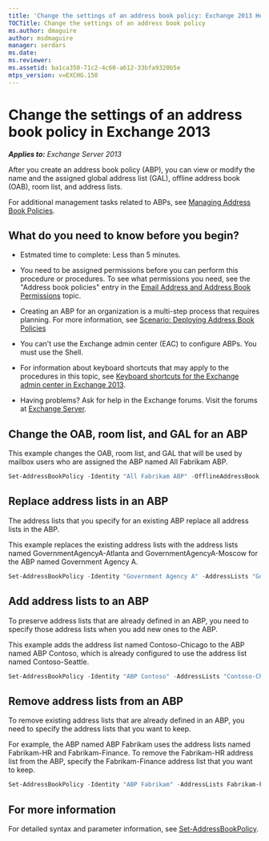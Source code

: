 ```yaml
---
title: 'Change the settings of an address book policy: Exchange 2013 Help'
TOCTitle: Change the settings of an address book policy
ms.author: dmaguire
author: msdmaguire
manager: serdars
ms.date:
ms.reviewer:
ms.assetid: ba1ca350-71c2-4c60-a612-33bfa9320b5e
mtps_version: v=EXCHG.150
---
```


# Change the settings of an address book policy in Exchange 2013

_**Applies to:** Exchange Server 2013_

After you create an address book policy (ABP), you can view or modify the name and the assigned global address list (GAL), offline address book (OAB), room list, and address lists.

For additional management tasks related to ABPs, see [Managing Address Book Policies](https://technet.microsoft.com/library/1204db89-ee4b-459a-8c14-e8d60dd6c4a4.aspx).

## What do you need to know before you begin?

- Estmated time to complete: Less than 5 minutes.

- You need to be assigned permissions before you can perform this procedure or procedures. To see what permissions you need, see the "Address book policies" entry in the [Email Address and Address Book Permissions](https://technet.microsoft.com/library/1c1de09d-16ef-4424-9bfb-eb7edffbc8c2.aspx) topic.

- Creating an ABP for an organization is a multi-step process that requires planning. For more information, see [Scenario: Deploying Address Book Policies](https://technet.microsoft.com/library/6ac3c87d-161f-447b-afb2-149ae7e3f1dc.aspx)

- You can't use the Exchange admin center (EAC) to configure ABPs. You must use the Shell.

- For information about keyboard shortcuts that may apply to the procedures in this topic, see [Keyboard shortcuts for the Exchange admin center in Exchange 2013](keyboard-shortcuts-in-the-exchange-admin-center-2013-help.md).

- Having problems? Ask for help in the Exchange forums. Visit the forums at [Exchange Server](https://go.microsoft.com/fwlink/p/?linkId=60612).

## Change the OAB, room list, and GAL for an ABP
<a name="UseShell"> </a>

This example changes the OAB, room list, and GAL that will be used by mailbox users who are assigned the ABP named All Fabrikam ABP.

```powershell
Set-AddressBookPolicy -Identity "All Fabrikam ABP" -OfflineAddressBook \Fabrikam-OAB-2 -GlobalAddressList "\All Fabrikam GAL" -RoomList "\All Fabrikam Rooms"
```

## Replace address lists in an ABP
<a name="UseShell"> </a>

The address lists that you specify for an existing ABP replace all address lists in the ABP.

This example replaces the existing address lists with the address lists named GovernmentAgencyA-Atlanta and GovernmentAgencyA-Moscow for the ABP named Government Agency A.

```powershell
Set-AddressBookPolicy -Identity "Government Agency A" -AddressLists "GovernmentAgencyA-Atlanta","GovernmentAgencyA-Moscow"
```

## Add address lists to an ABP
<a name="UseShell"> </a>

To preserve address lists that are already defined in an ABP, you need to specify those address lists when you add new ones to the ABP.

This example adds the address list named Contoso-Chicago to the ABP named ABP Contoso, which is already configured to use the address list named Contoso-Seattle.

```powershell
Set-AddressBookPolicy -Identity "ABP Contoso" -AddressLists "Contoso-Chicago","Contoso-Seattle"
```

## Remove address lists from an ABP
<a name="UseShell"> </a>

To remove existing address lists that are already defined in an ABP, you need to specify the address lists that you want to keep.

For example, the ABP named ABP Fabrikam uses the address lists named Fabrikam-HR and Fabrikam-Finance. To remove the Fabrikam-HR address list from the ABP, specify the Fabrikam-Finance address list that you want to keep.

```powershell
Set-AddressBookPolicy -Identity "ABP Fabrikam" -AddressLists Fabrikam-Finance
```

## For more information

For detailed syntax and parameter information, see [Set-AddressBookPolicy](https://technet.microsoft.com/library/c0dc5fff-af06-4008-9173-629d1f901c69.aspx).
